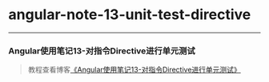 # angular-note-13-unit-test-directive      
---
### Angular使用笔记13-对指令Directive进行单元测试            

> 教程查看博客[《Angular使用笔记13-对指令Directive进行单元测试》](https://godbasin.github.io/2016/08/05/angular-note-13-unit-test-directive/)                            
